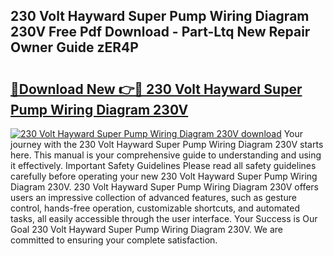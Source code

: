 ## 230 Volt Hayward Super Pump Wiring Diagram 230V Free Pdf Download - Part-Ltq New Repair Owner Guide zER4P

# <h2><a href="http://dfh5xxa.blite.top/?on=230+Volt+Hayward+Super+Pump+Wiring+Diagram+230V">🔗Download New 👉🔴 230 Volt Hayward Super Pump Wiring Diagram 230V</a></h2>

[![230 Volt Hayward Super Pump Wiring Diagram 230V download](https://i.imgur.com/lujVjoI.png)](http://dfh5xxa.blite.top/?on=230+Volt+Hayward+Super+Pump+Wiring+Diagram+230V)
Your journey with the 230 Volt Hayward Super Pump Wiring Diagram 230V starts here. This manual is your comprehensive guide to understanding and using it effectively. Important Safety Guidelines Please read all safety guidelines carefully before operating your new 230 Volt Hayward Super Pump Wiring Diagram 230V. 230 Volt Hayward Super Pump Wiring Diagram 230V offers users an impressive collection of advanced features, such as gesture control, hands-free operation, customizable shortcuts, and automated tasks, all easily accessible through the user interface. Your Success is Our Goal 230 Volt Hayward Super Pump Wiring Diagram 230V. We are committed to ensuring your complete satisfaction.
